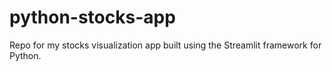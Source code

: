 # python-stocks-app

Repo for my stocks visualization app built using the Streamlit framework for Python. 
